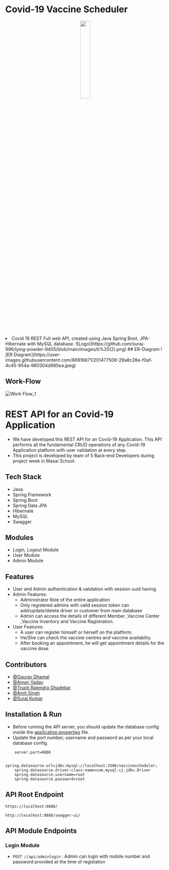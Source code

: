 # Covid-19 Vaccine Scheduler
<p align="center">
  <img style="width:25%;" src="https://github.com/suraj-996/lying-powder-9405/blob/main/images/b%20(2).png" />
</p>


<li>Covid 19 REST Full web API, created using Java Spring Boot, JPA-Hibernate with MySQL database.
![Logo](https://github.com/suraj-996/lying-powder-9405/blob/main/images/b%20(2).png)
## ER-Diagram
![ER Diagram](https://user-images.githubusercontent.com/86916671/201477506-29a8c28e-f0af-4c45-954a-960304d985ea.jpeg)

## Work-Flow
![Work Flow_1](https://user-images.githubusercontent.com/86916671/201476556-5029e501-ee5c-4159-b8de-fe64e7dc770c.png)

# REST API for an Covid-19 Application

* We have developed this REST API for an Covid-19 Application. This API performs all the fundamental CRUD operations of any Covid-19 Application platform with user validation at every step.
* This project is developed by team of 5 Back-end Developers during project week in Masai School. 

## Tech Stack

* Java
* Spring Framework
* Spring Boot
* Spring Data JPA
* Hibernate
* MySQL
* Swagger

## Modules

* Login, Logout Module
* User Module
* Admin Module

## Features

* User and Admin authentication & validation with session uuid having.
* Admin Features:
    * Administrator Role of the entire application
    * Only registered admins with valid session token can add/update/delete driver or customer from main database
    * Admin can access the details of different Member ,Vaccine Center ,Vaccine Inventory and Vaccine Ragistration.
* User Features:
    * A user can register himself or herself on the platform.
    * He/She can check the vaccine centres and vaccine availabilty.
    * After booking an appointment, he will get appointment details for the vaccine dose.    


## Contributors

* [@Gaurav Dhamal](https://github.com/gauravdhamal)
* [@Aman Yadav](https://github.com/aman6750)
* [@Trupti Rajendra Ghadekar](https://github.com/TruptiRG)
* [@Amit Singh](https://github.com/amitsinghthapliyal)
* [@Suraj Kumar](https://github.com/suraj-996)




## Installation & Run

* Before running the API server, you should update the database config inside the [application.properties](https://github.com/suraj-996/lying-powder-9405/blob/main/Covid-19-VaccineScheduler/src/main/resources/application.properties) file. 
* Update the port number, username and password as per your local database config.

```
    server.port=8888

    spring.datasource.url=jdbc:mysql://localhost:3306/vaccinescheduler;
    spring.datasource.driver-class-name=com.mysql.cj.jdbc.Driver
    spring.datasource.username=root
    spring.datasource.password=root

```

## API Root Endpoint

`https://localhost:8888/`

`http://localhost:8888/swagger-ui/`


## API Module Endpoints

### Login Module

* `POST //api/adminlogin` : Admin can login with mobile number and password provided at the time of registation
<!--
### User Module


* `POST /customer/login` : Logging in customer with valid mobile number & password
* `GET /customer/availablecabs` : Getting the list of all the available cabs
* `GET /customers/cabs` : Getting All the cabs
* `GET /customers/checkhistory` : Getting the history of completed tr
* `PUT /customer/update/{mobile}` : Updates customer details based on mobile number
* `PATCH /customer/updatepassword/{mobile}` : Updates customer's password based on the given mobile number
* `POST /customer/booktrip` : Customer can book a cab
* `POST /customer/updatetrip` : Customer can modify or update the trip
* `POST /customer/logout` : Logging out customer based on session token
* `DELETE /customer/delete` : Deletes logged in user 
* `DELETE /customer/complete/{tripid}` : Completed the trip with the given tripid 
* `DELETE /customer/canceltrip` : Cancel the trip with the given tripid   



### Sample API Response for Admin Login

`POST   localhost:8888/adminlogin`

* Request Body

```
    {
        "mobileNo": "9525378279",
        "password": "suraj@007"
    }
```


---

### Swagger UI

---

<img src="https://github.com/suraj-996/lying-powder-9405/blob/main/images/all.png">

---

### Login Controller

---

<img src="https://github.com/suraj-996/lying-powder-9405/blob/main/images/login.png">

---

### Admin Controller

---

<img src="https://github.com/suraj-996/lying-powder-9405/blob/main/images/admin.png">

---

### User Controller

---

<img src="https://github.com/suraj-996/lying-powder-9405/blob/main/images/user.png">

---



